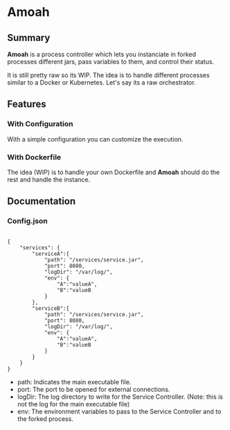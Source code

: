 # Amoah

## Summary

**Amoah** is a process controller which lets you instanciate in forked processes different jars, pass variables to them, and control their status.

It is still pretty raw so its WIP. The idea is to handle different processes similar to a Docker or Kubernetes. Let's say its a raw orchestrator.

## Features

### With Configuration

With a simple configuration you can customize the execution.

### With Dockerfile

The idea (WIP) is to handle your own Dockerfile and **Amoah** should do the rest and handle the instance.

## Documentation

### Config.json

```

{
    "services": {
        "serviceA":{
            "path": "/services/service.jar",
            "port": 8080,
            "logDir": "/var/log/",
            "env": {
                "A":"valueA",
                "B":"valueB
            }
        },
        "serviceB":{
            "path": "/services/service.jar",
            "port": 8080,
            "logDir": "/var/log/",
            "env": {
                "A":"valueA",
                "B":"valueB
            }
        }
    }
}

```

-   path: Indicates the main executable file.
-   port: The port to be opened for external connections.
-   logDir: The log directory to write for the Service Controller. (Note: this is not the log for the main executable file)
-   env: The environment variables to pass to the Service Controller and to the forked process.

